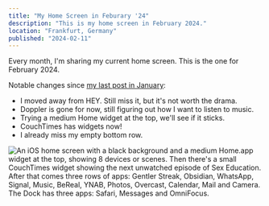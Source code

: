 ```yaml
---
title: "My Home Screen in Feburary '24"
description: "This is my home screen in February 2024."
location: "Frankfurt, Germany"
published: "2024-02-11"
---
```


Every month, I'm sharing my current home screen.
This is the one for February 2024.

<!-- more -->

Notable changes since [my last post in January](/home-screens/2024-01):

- I moved away from HEY. Still miss it, but it's not worth the drama.
- Doppler is gone for now, still figuring out how I want to listen to music.
- Trying a medium Home widget at the top, we'll see if it sticks.
- CouchTimes has widgets now!
- I already miss my empty bottom row.

<picture>
  <source srcset="/blog/home-screen-february-2024/home-screen.avif" type="image/avif" />
  <img class="blog__homescreen_image" src="/blog/home-screen-february-2024/home-screen.png" alt="An iOS home screen with a black background and a medium Home.app widget at the top, showing 8 devices or scenes. Then there's a small CouchTimes widget showing the next unwatched episode of Sex Education. After that comes three rows of apps: Gentler Streak, Obsidian, WhatsApp, Signal, Music, BeReal, YNAB, Photos, Overcast, Calendar, Mail and Camera. The Dock has three apps: Safari, Messages and OmniFocus." />
</picture>
